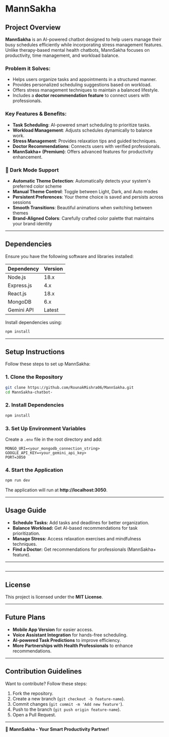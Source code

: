# MannSakha

## Project Overview
**MannSakha** is an AI-powered chatbot designed to help users manage their busy schedules efficiently while incorporating stress management features. Unlike therapy-based mental health chatbots, MannSakha focuses on productivity, time management, and workload balance. 

### Problem it Solves:
- Helps users organize tasks and appointments in a structured manner.
- Provides personalized scheduling suggestions based on workload.
- Offers stress management techniques to maintain a balanced lifestyle.
- Includes a **doctor recommendation feature** to connect users with professionals.
 
### Key Features & Benefits:
- **Task Scheduling**: AI-powered smart scheduling to prioritize tasks.
- **Workload Management**: Adjusts schedules dynamically to balance work.
- **Stress Management**: Provides relaxation tips and guided techniques.
- **Doctor Recommendations**: Connects users with verified professionals.
- **MannSakha+ (Premium)**: Offers advanced features for productivity enhancement.


### 🌙 Dark Mode Support
- **Automatic Theme Detection**: Automatically detects your system's preferred color scheme
- **Manual Theme Control**: Toggle between Light, Dark, and Auto modes
- **Persistent Preferences**: Your theme choice is saved and persists across sessions
- **Smooth Transitions**: Beautiful animations when switching between themes
- **Brand-Aligned Colors**: Carefully crafted color palette that maintains your brand identity

---

## Dependencies
Ensure you have the following software and libraries installed:

| Dependency | Version |
|------------|---------|
| Node.js    | 18.x    |
| Express.js | 4.x     |
| React.js   | 18.x    |
| MongoDB    | 6.x     |
| Gemini API | Latest  |


Install dependencies using:
```bash
npm install
```

---

## Setup Instructions
Follow these steps to set up MannSakha:

### 1. Clone the Repository
```bash
git clone https://github.com/RounakMishra06/MannSakha.git
cd MannSakha-chatbot-
```

### 2. Install Dependencies
```bash
npm install
```

### 3. Set Up Environment Variables
Create a `.env` file in the root directory and add:
```
MONGO_URI=<your_mongodb_connection_string>
GOOGLE_API_KEY=<your_gemini_api_key>
PORT=3050
```

### 4. Start the Application
```bash
npm run dev
```
The application will run at **http://localhost:3050**.

---

## Usage Guide
- **Schedule Tasks:** Add tasks and deadlines for better organization.
- **Balance Workload:** Get AI-based recommendations for task prioritization.
- **Manage Stress:** Access relaxation exercises and mindfulness techniques.
- **Find a Doctor:** Get recommendations for professionals (MannSakha+ feature).

---

## 
---

## License
This project is licensed under the **MIT License**.

---

## Future Plans
- **Mobile App Version** for easier access.
- **Voice Assistant Integration** for hands-free scheduling.
- **AI-powered Task Predictions** to improve efficiency.
- **More Partnerships with Health Professionals** to enhance recommendations.

---

## Contribution Guidelines
Want to contribute? Follow these steps:
1. Fork the repository.
2. Create a new branch (`git checkout -b feature-name`).
3. Commit changes (`git commit -m 'Add new feature'`).
4. Push to the branch (`git push origin feature-name`).
5. Open a Pull Request.

---

🚀 **MannSakha - Your Smart Productivity Partner!**




